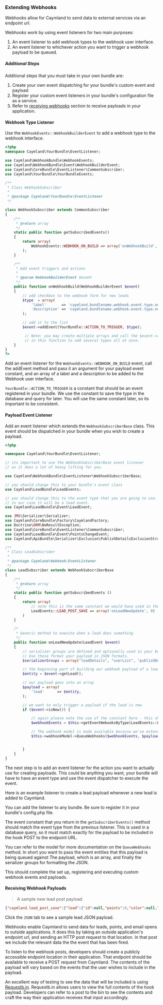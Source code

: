 ### Extending Webhooks

Webhooks allow for Caymland to send data to external services via an endpoint url.

Webhooks work by using event listeners for two main purposes:

1. An event listener to add webhook types to the webhook user interface.
2. An event listener to whichever action you want to trigger a webhook payload to be queued.

##### Additional Steps
Additional steps that you must take in your own bundle are:

1. Create your own event dispatching for your bundle's custom event and payload
2. Register your custom event listeners in your bundle's configuration file as a service.
3. Refer to [receiving webhooks](#receiving-webhook-payloads) section to receive payloads in your application.

#### Webhook Type Listener
<aside class="notice">
Use the <code>WebhookEvents::WebhookBuilderEvent</code> to add a webhook type to the webhook interface.
</aside>


```php
<?php
namespace Caymland\YourBundle\EventListener;

use Caymland\WebhookBundle\WebhookEvents;
use Caymland\WebhookBundle\Event\WebhookBuilderEvent;
use Caymland\CoreBundle\EventListener\CommonSubscriber;
use Caymland\YourBundle\YourBundleEvents;

/**
 * Class WebhookSubscriber
 *
 * @package Caymland\YourBundle\EventListener
 */

class WebhookSubscriber extends CommonSubscriber
{
    /**
     * @return array
     */
    static public function getSubscribedEvents()
    {
        return array(
            WebhookEvents::WEBHOOK_ON_BUILD => array('onWebhookBuild', 0)
        );
    }

    /**
     * Add event triggers and actions
     *
     * @param WebhookBuilderEvent $event
     */
    public function onWebhookBuild(WebhookBuilderEvent $event)
    {
        // add checkbox to the webhook form for new leads
        $type  = array(
            'label'       => 'caymland.bundlename.webhook.event.type.new',
            'description' => 'caymland.bundlename.webhook.event.type.new_desc', // note: we don't currently use a description, but may in the future so we have supported it here
        );

        // add it to the list
        $event->addEvent(YourBundle::ACTION_TO_TRIGGER, $type);

         // Note: you may create multiple arrays and call the $event->addEvent method multiple times
         // in this function to add several types all at once.
    }
}
?>
```

Add an event listener for the <code>WebhookEvents::WEBHOOK_ON_BUILD</code> event,
call the addEvent method and pass it an argument for your payload event constant,
and an array of a label and a description to be added to the Webhook user interface.

<code>YourBundle::ACTION_TO_TRIGGER</code> is a constant that
should be an event registered in your bundle.
We use the constant to save the type in the database and query for later.
You will use the same constant later, so its important to be consistent.

#### Payload Event Listener
<aside class="notice">
    Add an event listener which extends the <code>WebhookSubscriberBase</code> class. This event should be dispatched in your bundle when you wish to create a payload.
</aside>


```php
<?php

namespace Caymland\YourBundle\EventListener;

// its important to use the WebhookSubscriberBase event listener
// as it does a lot of heavy lifting for you.

use Caymland\WebhookBundle\EventListener\WebhookSubscriberBase;

// you should change this to your bundle's event class
use Caymland\LeadBundle\LeadEvents;

// you should change this to the event type that you are going to use.
// in our case it will be a lead event.
use Caymland\LeadBundle\Event\LeadEvent;

use JMS\Serializer\Serializer;
use Caymland\CoreBundle\Factory\CaymlandFactory;
use Doctrine\ORM\NoResultException;
use Caymland\CoreBundle\EventListener\CommonSubscriber;
use Caymland\LeadBundle\Event\PointsChangeEvent;
use Caymland\ApiBundle\Serializer\Exclusion\PublishDetailsExclusionStrategy;

/**
 * Class LeadSubscriber
 *
 * @package Caymland\Webhook\EventListener
 */
class LeadSubscriber extends WebhookSubscriberBase
{
    /**
     * @return array
     */
    static public function getSubscribedEvents ()
    {
        return array(
            // note this is the same constant we would have used in the addEvent() listener!
            LeadEvents::LEAD_POST_SAVE => array('onLeadNewUpdate', 0)
        )
    }

    /*
     * Generic method to execute when a lead does something
     */
    public function onLeadNewUpdate(LeadEvent $event)
    {
        // serializer groups are defined and optionally used in your bundle's entity.
        // Use these format your payload in JSON formats.
        $serializerGroups = array("leadDetails", "userList", "publishDetails", "ipAddress");

        // the beginning part of building our webhook payload of a lead entity
        $entity = $event->getLead();

        // our payload goes into an array
        $payload = array(
            'lead'      => $entity,
        );

        // we want to only trigger a payload if the lead is new
        if ($event->isNew()) {

            // again please note the use of the constant here - this should be consistent with the constant we register to the webhook form
            $webhookEvents = $this->getEventWebooksByType(LeadEvents::LEAD_POST_SAVE);

            // The webhook model is made available because we've extended the WebhookSubscriberBase class.
            $this->webhookModel->QueueWebhooks($webhookEvents, $payload, $serializerGroups);


        }
    }
}
```

The next step is to add an event listener for the action you want to actually use for creating payloads. This could be anything you want, your bundle will have to have an event type and use the event dispatcher to execute the event.

Here is an example listener to create a lead payload whenever a new lead is added to Caymland.

You can add the listener to any bundle. Be sure to register it in your bundle's config.php file.

<aside class="notice">
    The event constant that you return in the <code>getSubscriberEvents()</code> method should match the event type from the previous listener.
    This is used in a database query, so it must match exactly for the payload to be included in the hook POST to the endpoint URL.
</aside>

You can refer to the model for more documentation on the <code>QueueWebhooks</code> method.
In short you want to pass the event entities that this payload is being queued against
The payload, which is an array, and finally the serializer groups for formatting the JSON.

This should complete the set up, registering and executing custom webhook events and payloads.

#### Receiving Webhook Payloads

> A sample new lead post payload

```json
{"caymland.lead_post_save":{"lead":{"id":null,"points":0,"color":null,"fields":{"core":{"title":{"id":1,"group":"core","label":"Title","alias":"title","type":"lookup","value":null},"firstname":{"id":2,"group":"core","label":"First Name","alias":"firstname","type":"text","value":"Hello"},"lastname":{"id":3,"group":"core","label":"Last Name","alias":"lastname","type":"text","value":"World"},"company":{"id":4,"group":"core","label":"Company","alias":"company","type":"lookup","value":null},"position":{"id":5,"group":"core","label":"Position","alias":"position","type":"text","value":null},"email":{"id":6,"group":"core","label":"Email","alias":"email","type":"email","value":"example@email.com"},"phone":{"id":7,"group":"core","label":"Phone","alias":"phone","type":"tel","value":null},"mobile":{"id":8,"group":"core","label":"Mobile","alias":"mobile","type":"tel","value":null},"fax":{"id":9,"group":"core","label":"Fax","alias":"fax","type":"text","value":null},"address1":{"id":10,"group":"core","label":"Address Line 1","alias":"address1","type":"text","value":null},"address2":{"id":11,"group":"core","label":"Address Line 2","alias":"address2","type":"text","value":null},"city":{"id":12,"group":"core","label":"City","alias":"city","type":"lookup","value":null},"state":{"id":13,"group":"core","label":"State","alias":"state","type":"region","value":null},"zipcode":{"id":14,"group":"core","label":"Zipcode","alias":"zipcode","type":"lookup","value":null},"country":{"id":15,"group":"core","label":"Country","alias":"country","type":"country","value":null},"website":{"id":16,"group":"core","label":"Website","alias":"website","type":"text","value":null}},"social":{"twitter":{"id":17,"group":"social","label":"Twitter","alias":"twitter","type":"text","value":null},"facebook":{"id":18,"group":"social","label":"Facebook","alias":"facebook","type":"text","value":null},"googleplus":{"id":19,"group":"social","label":"Google+","alias":"googleplus","type":"text","value":null},"skype":{"id":20,"group":"social","label":"Skype","alias":"skype","type":"text","value":null},"instagram":{"id":21,"group":"social","label":"Instagram","alias":"instagram","type":"text","value":null},"foursquare":{"id":22,"group":"social","label":"Foursquare","alias":"foursquare","type":"text","value":null}},"personal":[],"professional":[]},"lastActive":null,"owner":null,"ipAddresses":[],"dateIdentified":null,"preferredProfileImage":null},"timestamp":"2015-08-18T18:53:33+00:00"}}
```

<aside class="notice">
 Click the <code>JSON</code> tab to see a sample lead JSON payload</code>.
</aside>


Webhooks enable Caymland to send data for leads, points, and email opens to outside applications. It does this by taking an outside application's endpoint url, and sending an HTTP post request to that location. In that post we include the relevant data the the event that has been fired.

To listen to the webhook posts, developers should create a publicly accessible endpoint location in their application. That endpoint should be available to receive a POST request from Caymland. The contents of the payload will vary based on the events that the user wishes to include in the payload.

An excellent way of testing to see the data that will be included is using [Requestb.in](http://requestb.in). Requestb.in allows users to view the full contents of the hook payload. Developers can refer to a post to the bin to see the contents and craft the way their application receives that input accordingly.
